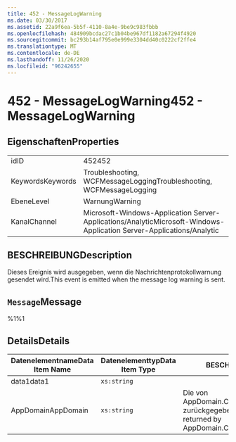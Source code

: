 ```yaml
---
title: 452 - MessageLogWarning
ms.date: 03/30/2017
ms.assetid: 22a9f6ea-5b5f-4110-8a4e-9be9c983fbbb
ms.openlocfilehash: 484909bcdac27c1b04be967df1182a67294f4920
ms.sourcegitcommit: bc293b14af795e0e999e3304dd40c0222cf2ffe4
ms.translationtype: MT
ms.contentlocale: de-DE
ms.lasthandoff: 11/26/2020
ms.locfileid: "96242655"
---
```

# <a name="452---messagelogwarning"></a><span data-ttu-id="471f5-102">452 - MessageLogWarning</span><span class="sxs-lookup"><span data-stu-id="471f5-102">452 - MessageLogWarning</span></span>

## <a name="properties"></a><span data-ttu-id="471f5-103">Eigenschaften</span><span class="sxs-lookup"><span data-stu-id="471f5-103">Properties</span></span>  
  
|||  
|-|-|  
|<span data-ttu-id="471f5-104">id</span><span class="sxs-lookup"><span data-stu-id="471f5-104">ID</span></span>|<span data-ttu-id="471f5-105">452</span><span class="sxs-lookup"><span data-stu-id="471f5-105">452</span></span>|  
|<span data-ttu-id="471f5-106">Keywords</span><span class="sxs-lookup"><span data-stu-id="471f5-106">Keywords</span></span>|<span data-ttu-id="471f5-107">Troubleshooting, WCFMessageLogging</span><span class="sxs-lookup"><span data-stu-id="471f5-107">Troubleshooting, WCFMessageLogging</span></span>|  
|<span data-ttu-id="471f5-108">Ebene</span><span class="sxs-lookup"><span data-stu-id="471f5-108">Level</span></span>|<span data-ttu-id="471f5-109">Warnung</span><span class="sxs-lookup"><span data-stu-id="471f5-109">Warning</span></span>|  
|<span data-ttu-id="471f5-110">Kanal</span><span class="sxs-lookup"><span data-stu-id="471f5-110">Channel</span></span>|<span data-ttu-id="471f5-111">Microsoft-Windows-Application Server-Applications/Analytic</span><span class="sxs-lookup"><span data-stu-id="471f5-111">Microsoft-Windows-Application Server-Applications/Analytic</span></span>|  
  
## <a name="description"></a><span data-ttu-id="471f5-112">BESCHREIBUNG</span><span class="sxs-lookup"><span data-stu-id="471f5-112">Description</span></span>  

 <span data-ttu-id="471f5-113">Dieses Ereignis wird ausgegeben, wenn die Nachrichtenprotokollwarnung gesendet wird.</span><span class="sxs-lookup"><span data-stu-id="471f5-113">This event is emitted when the message log warning is sent.</span></span>  
  
## <a name="message"></a><span data-ttu-id="471f5-114">`Message`</span><span class="sxs-lookup"><span data-stu-id="471f5-114">Message</span></span>  

 <span data-ttu-id="471f5-115">%1</span><span class="sxs-lookup"><span data-stu-id="471f5-115">%1</span></span>  
  
## <a name="details"></a><span data-ttu-id="471f5-116">Details</span><span class="sxs-lookup"><span data-stu-id="471f5-116">Details</span></span>  
  
|<span data-ttu-id="471f5-117">Datenelementname</span><span class="sxs-lookup"><span data-stu-id="471f5-117">Data Item Name</span></span>|<span data-ttu-id="471f5-118">Datenelementtyp</span><span class="sxs-lookup"><span data-stu-id="471f5-118">Data Item Type</span></span>|<span data-ttu-id="471f5-119">BESCHREIBUNG</span><span class="sxs-lookup"><span data-stu-id="471f5-119">Description</span></span>|  
|--------------------|--------------------|-----------------|  
|<span data-ttu-id="471f5-120">data1</span><span class="sxs-lookup"><span data-stu-id="471f5-120">data1</span></span>|`xs:string`||  
|<span data-ttu-id="471f5-121">AppDomain</span><span class="sxs-lookup"><span data-stu-id="471f5-121">AppDomain</span></span>|`xs:string`|<span data-ttu-id="471f5-122">Die von AppDomain.CurrentDomain.FriendlyName zurückgegebene Zeichenfolge.</span><span class="sxs-lookup"><span data-stu-id="471f5-122">The string returned by AppDomain.CurrentDomain.FriendlyName.</span></span>|
